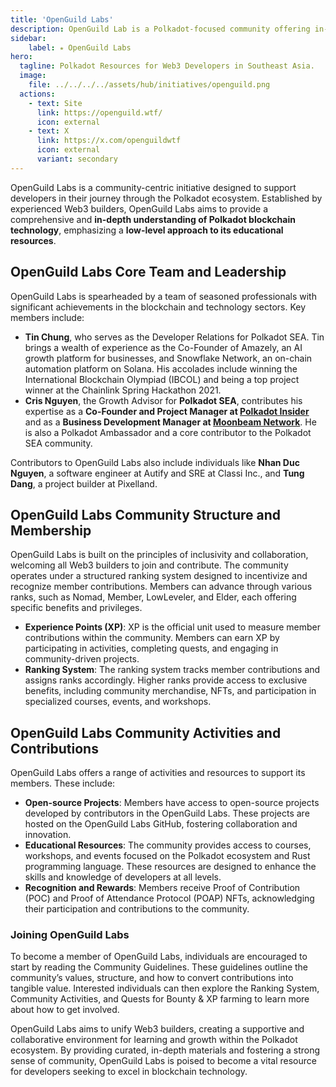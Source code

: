 ```yaml
---
title: 'OpenGuild Labs'
description: OpenGuild Lab is a Polkadot-focused community offering in-depth educational resources and support for Web3 developers in Southeast Asia.
sidebar:   
    label: ⭒ OpenGuild Labs
hero:
  tagline: Polkadot Resources for Web3 Developers in Southeast Asia.
  image: 
    file: ../../../../assets/hub/initiatives/openguild.png
  actions:
    - text: Site
      link: https://openguild.wtf/
      icon: external
    - text: X
      link: https://x.com/openguildwtf
      icon: external
      variant: secondary
---
```


OpenGuild Labs is a community-centric initiative designed to support developers in their journey through the Polkadot ecosystem. Established by experienced Web3 builders, OpenGuild Labs aims to provide a comprehensive and **in-depth understanding of Polkadot blockchain technology**, emphasizing a **low-level approach to its educational resources**.

## OpenGuild Labs Core Team and Leadership
OpenGuild Labs is spearheaded by a team of seasoned professionals with significant achievements in the blockchain and technology sectors. Key members include:

- **Tin Chung**, who serves as the Developer Relations for Polkadot SEA. Tin brings a wealth of experience as the Co-Founder of Amazely, an AI growth platform for businesses, and Snowflake Network, an on-chain automation platform on Solana. His accolades include winning the International Blockchain Olympiad (IBCOL) and being a top project winner at the Chainlink Spring Hackathon 2021.
- **Cris Nguyen**, the Growth Advisor for **Polkadot SEA**, contributes his expertise as a **Co-Founder and Project Manager at [Polkadot Insider](https://dablock.com/ecosystem/polkadot-insider/)** and as a **Business Development Manager at [Moonbeam Network](https://dablock.com/dapps/moonbeam-network/)**. He is also a Polkadot Ambassador and a core contributor to the Polkadot SEA community.

Contributors to OpenGuild Labs also include individuals like **Nhan Duc Nguyen**, a software engineer at Autify and SRE at Classi Inc., and **Tung Dang**, a project builder at Pixelland.

## OpenGuild Labs Community Structure and Membership
OpenGuild Labs is built on the principles of inclusivity and collaboration, welcoming all Web3 builders to join and contribute. The community operates under a structured ranking system designed to incentivize and recognize member contributions. Members can advance through various ranks, such as Nomad, Member, LowLeveler, and Elder, each offering specific benefits and privileges.

- **Experience Points (XP)**: XP is the official unit used to measure member contributions within the community. Members can earn XP by participating in activities, completing quests, and engaging in community-driven projects.
- **Ranking System**: The ranking system tracks member contributions and assigns ranks accordingly. Higher ranks provide access to exclusive benefits, including community merchandise, NFTs, and participation in specialized courses, events, and workshops.

## OpenGuild Labs Community Activities and Contributions
OpenGuild Labs offers a range of activities and resources to support its members. These include:

- **Open-source Projects**: Members have access to open-source projects developed by contributors in the OpenGuild Labs. These projects are hosted on the OpenGuild Labs GitHub, fostering collaboration and innovation.
- **Educational Resources**: The community provides access to courses, workshops, and events focused on the Polkadot ecosystem and Rust programming language. These resources are designed to enhance the skills and knowledge of developers at all levels.
- **Recognition and Rewards**: Members receive Proof of Contribution (POC) and Proof of Attendance Protocol (POAP) NFTs, acknowledging their participation and contributions to the community.

### Joining OpenGuild Labs
To become a member of OpenGuild Labs, individuals are encouraged to start by reading the Community Guidelines. These guidelines outline the community’s values, structure, and how to convert contributions into tangible value. Interested individuals can then explore the Ranking System, Community Activities, and Quests for Bounty &amp; XP farming to learn more about how to get involved.

OpenGuild Labs aims to unify Web3 builders, creating a supportive and collaborative environment for learning and growth within the Polkadot ecosystem. By providing curated, in-depth materials and fostering a strong sense of community, OpenGuild Labs is poised to become a vital resource for developers seeking to excel in blockchain technology.
